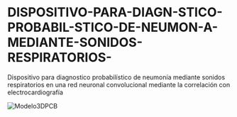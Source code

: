 # DISPOSITIVO-PARA-DIAGN-STICO-PROBABIL-STICO-DE-NEUMON-A-MEDIANTE-SONIDOS-RESPIRATORIOS-
Dispositivo para diagnostico probabilístico de neumonía mediante sonidos respiratorios en una red neuronal convolucional mediante la correlación con electrocardiografía

![Modelo3DPCB](https://user-images.githubusercontent.com/88993846/132110988-ce82f52d-6e39-4506-a7a3-1a7495d972b0.png)

